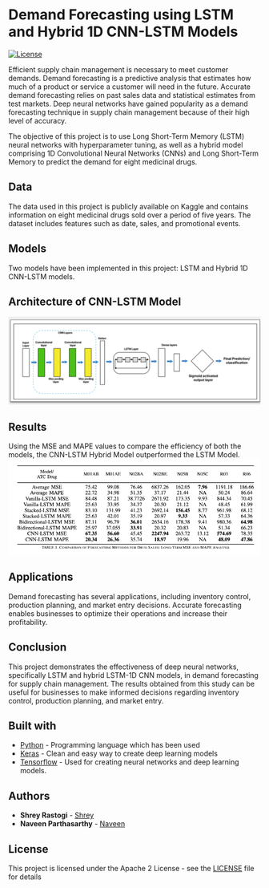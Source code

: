 # Demand Forecasting using LSTM and Hybrid 1D CNN-LSTM Models

[![License](https://img.shields.io/badge/License-Apache2-blue.svg)](https://www.apache.org/licenses/LICENSE-2.0)

Efficient supply chain management is necessary to meet customer demands. Demand forecasting is a predictive analysis that estimates how much of a product or service a customer will need in the future. Accurate demand forecasting relies on past sales data and statistical estimates from test markets. Deep neural networks have gained popularity as a demand forecasting technique in supply chain management because of their high level of accuracy.

The objective of this project is to use Long Short-Term Memory (LSTM) neural networks with hyperparameter tuning, as well as a hybrid model comprising 1D Convolutional Neural Networks (CNNs) and Long Short-Term Memory to predict the demand for eight medicinal drugs.

## Data
The data used in this project is publicly available on Kaggle and contains information on eight medicinal drugs sold over a period of five years. The dataset includes features such as date, sales, and promotional events.

## Models
Two models have been implemented in this project: LSTM and Hybrid 1D CNN-LSTM models.

## Architecture of CNN-LSTM Model
![CNN-LSTM](https://github.com/shreyrastogi0508/Demand_Forecasting_Methods_MajorProject/blob/master/temp/CNN-LSTM.png)

## Results
Using the MSE and MAPE values to compare the efficiency of both the models, the CNN-LSTM Hybrid Model outperformed the LSTM Model.
![CNN-LSTM](https://github.com/shreyrastogi0508/Demand_Forecasting_Methods_MajorProject/blob/master/temp/result_table.png)

## Applications
Demand forecasting has several applications, including inventory control, production planning, and market entry decisions. Accurate forecasting enables businesses to optimize their operations and increase their profitability.

## Conclusion
This project demonstrates the effectiveness of deep neural networks, specifically LSTM and hybrid LSTM-1D CNN models, in demand forecasting for supply chain management. The results obtained from this study can be useful for businesses to make informed decisions regarding inventory control, production planning, and market entry.


## Built with

* [Python](https://python.org) - Programming language which has been used
* [Keras](https://pjreddie.com/darknet/yolo/) - Clean and easy way to create deep learning models
* [Tensorflow](https://pjreddie.com/darknet/yolo/) - Used for creating neural networks and deep learning models.

## Authors

* **Shrey Rastogi** - [Shrey](https://github.com/shreyrastogi0508)
* **Naveen Parthasarthy** - [Naveen](https://github.com/naveen-parth)


## License

This project is licensed under the Apache 2 License - see the [LICENSE](LICENSE) file for details
